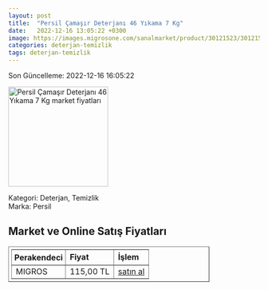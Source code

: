 ```yaml
---
layout: post
title:  "Persil Çamaşır Deterjanı 46 Yıkama 7 Kg"
date:   2022-12-16 13:05:22 +0300
image: https://images.migrosone.com/sanalmarket/product/30121523/30121523_etiket-98fff4-1650x1650.jpg
categories: deterjan-temizlik
tags: deterjan-temizlik
---
```


Son Güncelleme: 2022-12-16 16:05:22

<img src="https://images.migrosone.com/sanalmarket/product/30121523/30121523_etiket-98fff4-1650x1650.jpg" width="200" alt="Persil Çamaşır Deterjanı 46 Yıkama 7 Kg market fiyatları" />

Kategori: Deterjan, Temizlik
<br />
Marka: Persil

<h2>Market ve Online Satış Fiyatları</h2>

<table border="1" style="padding: 5px;width:80%;">
  <tr>
    <td style="padding: 5px;"><strong>Perakendeci</strong></td>
    <td><strong>Fiyat</strong></td>
    <td><strong>İşlem</strong></td>
  </tr>
  <tr>
              <td title="Migros">MIGROS</td>
              <td>115,00 TL</td>
              <td><a title="Migros" target="_blank" href="https://www.migros.com.tr/persil-camasir-deterjani-gulun-buyusu-46-yikama-7-kg-p-1cb9e33">satın al</a></td>
            </tr>
</table>
